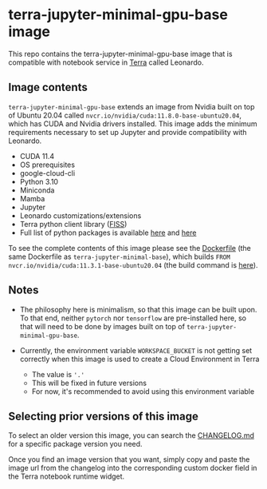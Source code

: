 # terra-jupyter-minimal-gpu-base image

This repo contains the terra-jupyter-minimal-gpu-base image that is compatible with 
notebook service in [Terra]("https://app.terra.bio/") called Leonardo.

## Image contents

`terra-jupyter-minimal-gpu-base` extends an image from Nvidia built on top of 
Ubuntu 20.04 called `nvcr.io/nvidia/cuda:11.8.0-base-ubuntu20.04`, which has CUDA and
Nvidia drivers installed. This image adds the minimum 
requirements necessary to set up Jupyter and provide compatibility with Leonardo.

- CUDA 11.4
- OS prerequisites
- google-cloud-cli
- Python 3.10
- Miniconda
- Mamba
- Jupyter
- Leonardo customizations/extensions
- Terra python client library ([FISS](https://github.com/broadinstitute/fiss))
- Full list of python packages is available [here](requirements.txt) and 
  [here](requirements_gcc.txt)

To see the complete contents of this image please see the 
[Dockerfile](../terra-jupyter-minimal-base/Dockerfile) (the same Dockerfile as 
`terra-jupyter-minimal-base`),
which builds `FROM nvcr.io/nvidia/cuda:11.3.1-base-ubuntu20.04`
(the build command is [here](./build_docker.sh)).

## Notes

- The philosophy here is minimalism, so that this image can be built upon. 
To that end, neither `pytorch` nor `tensorflow` are pre-installed here, 
so that will need to be done by images built on top of `terra-jupyter-minimal-gpu-base`.

- Currently, the environment variable `WORKSPACE_BUCKET` is not getting set 
  correctly when this image is used to create a Cloud Environment in Terra
  - The value is `'.'`
  - This will be fixed in future versions
  - For now, it's recommended to avoid using this environment variable

## Selecting prior versions of this image

To select an older version this image, you can search the [CHANGELOG.md](./CHANGELOG.md) 
for a specific package version you need.

Once you find an image version that you want, simply copy and paste the image 
url from the changelog into the corresponding custom docker field in the Terra 
notebook runtime widget. 
